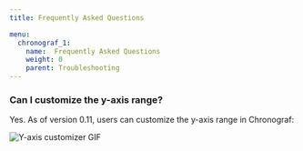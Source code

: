 ```yaml
---
title: Frequently Asked Questions

menu:
  chronograf_1:
    name:  Frequently Asked Questions
    weight: 0
    parent: Troubleshooting
---
```


### Can I customize the y-axis range?

Yes. As of version 0.11, users can customize the y-axis range in Chronograf:

![Y-axis customizer GIF](/img/chronograf/v0.11/y-axis-customization.gif)
